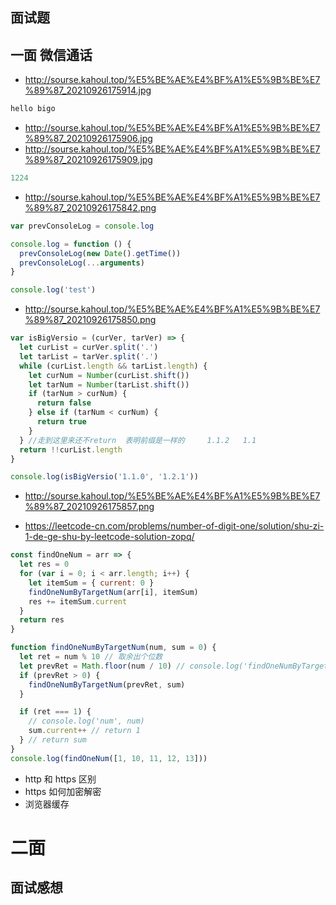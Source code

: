 ## 面试题

## 一面 微信通话

- http://sourse.kahoul.top/%E5%BE%AE%E4%BF%A1%E5%9B%BE%E7%89%87_20210926175914.jpg

```js
hello bigo
```

- http://sourse.kahoul.top/%E5%BE%AE%E4%BF%A1%E5%9B%BE%E7%89%87_20210926175906.jpg
- http://sourse.kahoul.top/%E5%BE%AE%E4%BF%A1%E5%9B%BE%E7%89%87_20210926175909.jpg

```js
1224
```

- http://sourse.kahoul.top/%E5%BE%AE%E4%BF%A1%E5%9B%BE%E7%89%87_20210926175842.png

```js
var prevConsoleLog = console.log

console.log = function () {
  prevConsoleLog(new Date().getTime())
  prevConsoleLog(...arguments)
}

console.log('test')
```

- http://sourse.kahoul.top/%E5%BE%AE%E4%BF%A1%E5%9B%BE%E7%89%87_20210926175850.png

```js
var isBigVersio = (curVer, tarVer) => {
  let curList = curVer.split('.')
  let tarList = tarVer.split('.')
  while (curList.length && tarList.length) {
    let curNum = Number(curList.shift())
    let tarNum = Number(tarList.shift())
    if (tarNum > curNum) {
      return false
    } else if (tarNum < curNum) {
      return true
    }
  } //走到这里来还不return  表明前缀是一样的     1.1.2   1.1
  return !!curList.length
}

console.log(isBigVersio('1.1.0', '1.2.1'))
```

- http://sourse.kahoul.top/%E5%BE%AE%E4%BF%A1%E5%9B%BE%E7%89%87_20210926175857.png

- https://leetcode-cn.com/problems/number-of-digit-one/solution/shu-zi-1-de-ge-shu-by-leetcode-solution-zopq/

```js
const findOneNum = arr => {
  let res = 0
  for (var i = 0; i < arr.length; i++) {
    let itemSum = { current: 0 }
    findOneNumByTargetNum(arr[i], itemSum)
    res += itemSum.current
  }
  return res
}

function findOneNumByTargetNum(num, sum = 0) {
  let ret = num % 10 // 取余出个位数
  let prevRet = Math.floor(num / 10) // console.log('findOneNumByTargetNum', 'num', num, 'sum', sum, 'prevRet', prevRet)
  if (prevRet > 0) {
    findOneNumByTargetNum(prevRet, sum)
  }

  if (ret === 1) {
    // console.log('num', num)
    sum.current++ // return 1
  } // return sum
}
console.log(findOneNum([1, 10, 11, 12, 13]))
```

- http 和 https 区别
- https 如何加密解密
- 浏览器缓存

# 二面 
## 面试感想
